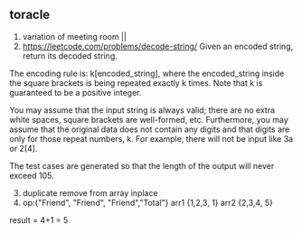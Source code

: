 ## toracle

1. variation of meeting room ||
2. https://leetcode.com/problems/decode-string/
Given an encoded string, return its decoded string.

The encoding rule is: k[encoded_string], where the encoded_string inside the square brackets is being repeated exactly k times. Note that k is guaranteed to be a positive integer.

You may assume that the input string is always valid; there are no extra white spaces, square brackets are well-formed, etc. Furthermore, you may assume that the original data does not contain any digits and that digits are only for those repeat numbers, k. For example, there will not be input like 3a or 2[4].

The test cases are generated so that the length of the output will never exceed 105.

 

3. duplicate remove from array inplace
4. op:{"Friend", "Friend", "Friend","Total"}
arr1 {1,2,3, 1}
arr2 {2,3,4, 5}

result = 4+1 = 5




